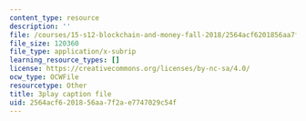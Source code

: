 ```yaml
---
content_type: resource
description: ''
file: /courses/15-s12-blockchain-and-money-fall-2018/2564acf6201856aa7f2ae7747029c54f_W06Le8fw0vU.srt
file_size: 120360
file_type: application/x-subrip
learning_resource_types: []
license: https://creativecommons.org/licenses/by-nc-sa/4.0/
ocw_type: OCWFile
resourcetype: Other
title: 3play caption file
uid: 2564acf6-2018-56aa-7f2a-e7747029c54f
---
```

